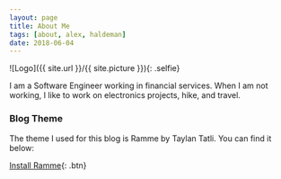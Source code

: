 ```yaml
---
layout: page
title: About Me
tags: [about, alex, haldeman]
date: 2018-06-04
---
```

![Logo]({{ site.url }}/{{ site.picture }}){: .selfie}

I am a Software Engineer working in financial services. When I am not working, I like to work on electronics projects, hike, and travel.


### Blog Theme

The theme I used for this blog is Ramme by Taylan Tatli. You can find it below:

[Install Ramme](https://github.com/TaylanTatli/Ramme){: .btn}
